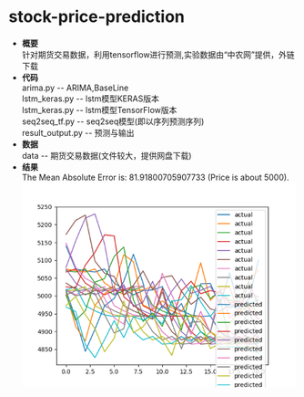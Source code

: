 # stock-price-prediction
- **概要**<br>
针对期货交易数据，利用tensorflow进行预测,实验数据由“中农网”提供，外链下载
- **代码**<br>
arima.py -- ARIMA,BaseLine<br>
lstm_keras.py -- lstm模型KERAS版本<br>
lstm_keras.py -- lstm模型TensorFlow版本<br>
seq2seq_tf.py -- seq2seq模型(即以序列预测序列)<br>
result_output.py -- 预测与输出<br>
- **数据**<br>
data -- 期货交易数据(文件较大，提供网盘下载)<br>
- **结果**<br>
The Mean Absolute Error is: 81.91800705907733 (Price is about 5000).<br>
![image](https://github.com/RilaShu/stock-price-prediction-deep-learning/raw/master/images/result.png)

